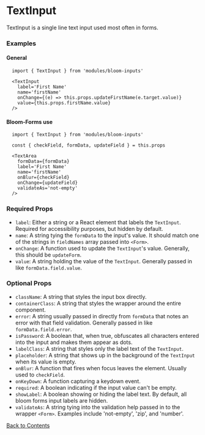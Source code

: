 # TextInput

TextInput is a single line text input used most often in forms.

### Examples
#### General
```
  import { TextInput } from 'modules/bloom-inputs'

  <TextInput
    label='First Name'
    name='firstName'
    onChange={(e) => this.props.updateFirstName(e.target.value)}
    value={this.props.firstName.value}
  />
```

#### Bloom-Forms use
```
  import { TextInput } from 'modules/bloom-inputs'

  const { checkField, formData, updateField } = this.props

  <TextArea
    formData={formData}
    label='First Name'
    name='firstName'
    onBlur={checkField}
    onChange={updateField}
    validateAs='not-empty'
  />
```

### Required Props
- `label`:
  Either a string or a React element that labels the `TextInput`. Required for accessibility purposes, but hidden by default.
- `name`:
  A string tying the `formData` to the input's value. It should match one of the strings in `fieldNames` array passed into `<Form>`.
- `onChange`:
  A function used to update the `TextInput`'s value. Generally, this should be `updateForm`.
- `value`:
  A string holding the value of the `TextInput`. Generally passed in like `formData.field.value`.

### Optional Props
- `className`:
  A string that styles the input box directly.
- `containerClass`:
  A string that styles the wrapper around the entire component.
- `error`:
  A string usually passed in directly from `formData` that notes an error with that field validation. Generally passed in like `formData.field.error`.
- `isPassword`:
  A boolean that, when true, obfuscates all characters entered into the input and makes them appear as dots.
- `labelClass`:
  A string that styles only the label text of the `TextInput`.
- `placeholder`:
  A string that shows up in the background of the `TextInput` when its value is empty.
- `onBlur`:
  A function that fires when focus leaves the element. Usually used to `checkField`.
- `onKeyDown`:
  A function capturing a keydown event.
- `required`:
  A boolean indicating if the input value can't be empty.
- `showLabel`:
  A boolean showing or hiding the label text. By default, all bloom forms input labels are hidden.
- `validateAs`:
  A string tying into the validation help passed in to the wrapper `<Form>`. Examples include 'not-empty', 'zip', and 'number'.

[Back to Contents](https://github.com/vineyard-bloom/bloom-inputs#contents)
